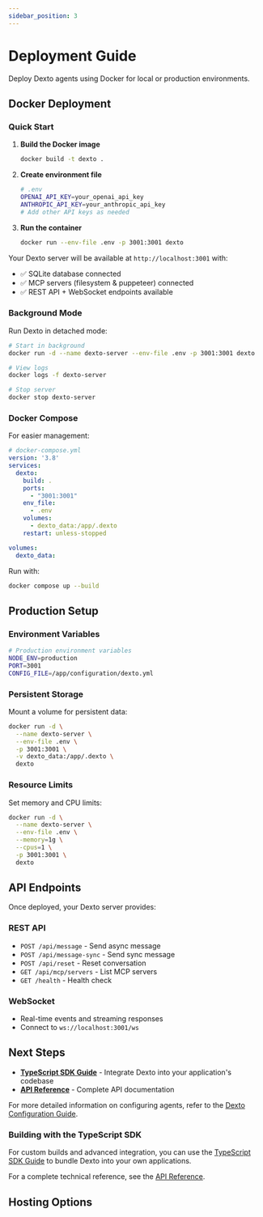 ```yaml
---
sidebar_position: 3
---
```


# Deployment Guide

Deploy Dexto agents using Docker for local or production environments.

## Docker Deployment

### Quick Start

1. **Build the Docker image**
   ```bash
   docker build -t dexto .
   ```

2. **Create environment file**
   ```bash
   # .env
   OPENAI_API_KEY=your_openai_api_key
   ANTHROPIC_API_KEY=your_anthropic_api_key
   # Add other API keys as needed
   ```

3. **Run the container**
   ```bash
   docker run --env-file .env -p 3001:3001 dexto
   ```

Your Dexto server will be available at `http://localhost:3001` with:
- ✅ SQLite database connected
- ✅ MCP servers (filesystem & puppeteer) connected  
- ✅ REST API + WebSocket endpoints available

### Background Mode

Run Dexto in detached mode:

```bash
# Start in background
docker run -d --name dexto-server --env-file .env -p 3001:3001 dexto

# View logs
docker logs -f dexto-server

# Stop server
docker stop dexto-server
```

### Docker Compose

For easier management:

```yaml
# docker-compose.yml
version: '3.8'
services:
  dexto:
    build: .
    ports:
      - "3001:3001"
    env_file:
      - .env
    volumes:
      - dexto_data:/app/.dexto
    restart: unless-stopped

volumes:
  dexto_data:
```

Run with:
```bash
docker compose up --build
```

## Production Setup

### Environment Variables

```bash
# Production environment variables
NODE_ENV=production
PORT=3001
CONFIG_FILE=/app/configuration/dexto.yml
```

### Persistent Storage

Mount a volume for persistent data:

```bash
docker run -d \
  --name dexto-server \
  --env-file .env \
  -p 3001:3001 \
  -v dexto_data:/app/.dexto \
  dexto
```

### Resource Limits

Set memory and CPU limits:

```bash
docker run -d \
  --name dexto-server \
  --env-file .env \
  --memory=1g \
  --cpus=1 \
  -p 3001:3001 \
  dexto
```

## API Endpoints

Once deployed, your Dexto server provides:

### REST API
- `POST /api/message` - Send async message
- `POST /api/message-sync` - Send sync message  
- `POST /api/reset` - Reset conversation
- `GET /api/mcp/servers` - List MCP servers
- `GET /health` - Health check

### WebSocket
- Real-time events and streaming responses
- Connect to `ws://localhost:3001/ws`


## Next Steps

- **[TypeScript SDK Guide](./typescript-sdk)** - Integrate Dexto into your application's codebase
- **[API Reference](/api)** - Complete API documentation

For more detailed information on configuring agents, refer to the [Dexto Configuration Guide](./configuring-dexto/overview).

### Building with the TypeScript SDK

For custom builds and advanced integration, you can use the [TypeScript SDK Guide](./typescript-sdk) to bundle Dexto into your own applications.

For a complete technical reference, see the [API Reference](/api).

## Hosting Options
